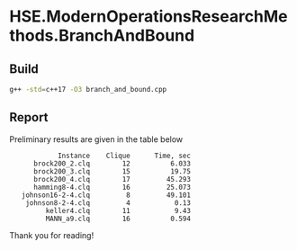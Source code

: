 # HSE.ModernOperationsResearchMethods.BranchAndBound

## Build

```bash
g++ -std=c++17 -O3 branch_and_bound.cpp
```

## Report

Preliminary results are given in the table below

```text
            Instance    Clique      Time, sec
      brock200_2.clq        12          6.033
      brock200_3.clq        15          19.75
      brock200_4.clq        17         45.293
      hamming8-4.clq        16         25.073
   johnson16-2-4.clq         8         49.101
    johnson8-2-4.clq         4           0.13
         keller4.clq        11           9.43
         MANN_a9.clq        16          0.594
```

Thank you for reading!
